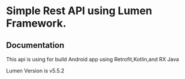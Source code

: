 # Simple Rest API using Lumen Framework.

## Documentation

This api is using for build Android app using Retrofit,Kotlin,and RX Java

Lumen Version is v5.5.2